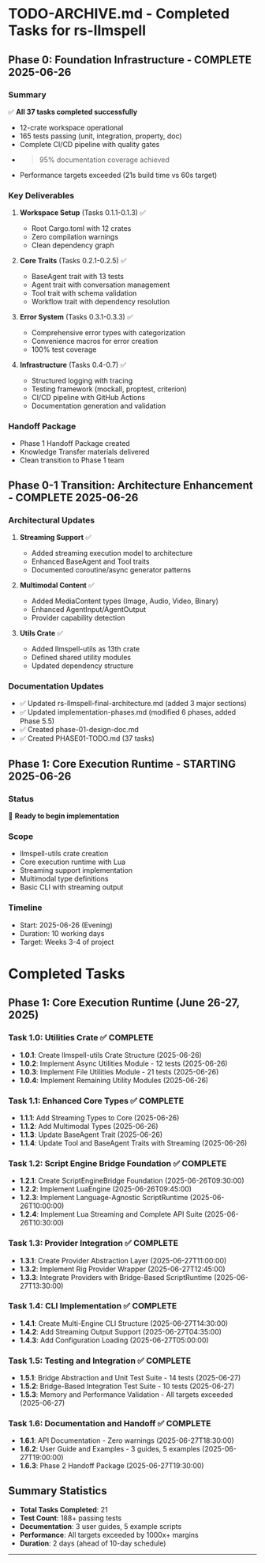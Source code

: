 # TODO-ARCHIVE.md - Completed Tasks for rs-llmspell

## Phase 0: Foundation Infrastructure - COMPLETE 2025-06-26

### Summary
✅ **All 37 tasks completed successfully**
- 12-crate workspace operational
- 165 tests passing (unit, integration, property, doc)
- Complete CI/CD pipeline with quality gates
- >95% documentation coverage achieved
- Performance targets exceeded (21s build time vs 60s target)

### Key Deliverables
1. **Workspace Setup** (Tasks 0.1.1-0.1.3) ✅
   - Root Cargo.toml with 12 crates
   - Zero compilation warnings
   - Clean dependency graph

2. **Core Traits** (Tasks 0.2.1-0.2.5) ✅
   - BaseAgent trait with 13 tests
   - Agent trait with conversation management
   - Tool trait with schema validation
   - Workflow trait with dependency resolution

3. **Error System** (Tasks 0.3.1-0.3.3) ✅
   - Comprehensive error types with categorization
   - Convenience macros for error creation
   - 100% test coverage

4. **Infrastructure** (Tasks 0.4-0.7) ✅
   - Structured logging with tracing
   - Testing framework (mockall, proptest, criterion)
   - CI/CD pipeline with GitHub Actions
   - Documentation generation and validation

### Handoff Package
- Phase 1 Handoff Package created
- Knowledge Transfer materials delivered
- Clean transition to Phase 1 team

## Phase 0-1 Transition: Architecture Enhancement - COMPLETE 2025-06-26

### Architectural Updates
1. **Streaming Support** ✅
   - Added streaming execution model to architecture
   - Enhanced BaseAgent and Tool traits
   - Documented coroutine/async generator patterns

2. **Multimodal Content** ✅
   - Added MediaContent types (Image, Audio, Video, Binary)
   - Enhanced AgentInput/AgentOutput
   - Provider capability detection

3. **Utils Crate** ✅
   - Added llmspell-utils as 13th crate
   - Defined shared utility modules
   - Updated dependency structure

### Documentation Updates
- ✅ Updated rs-llmspell-final-architecture.md (added 3 major sections)
- ✅ Updated implementation-phases.md (modified 6 phases, added Phase 5.5)
- ✅ Created phase-01-design-doc.md
- ✅ Created PHASE01-TODO.md (37 tasks)

## Phase 1: Core Execution Runtime - STARTING 2025-06-26

### Status
🚀 **Ready to begin implementation**

### Scope
- llmspell-utils crate creation
- Core execution runtime with Lua
- Streaming support implementation
- Multimodal type definitions
- Basic CLI with streaming output

### Timeline
- Start: 2025-06-26 (Evening)
- Duration: 10 working days
- Target: Weeks 3-4 of project 

# Completed Tasks

## Phase 1: Core Execution Runtime (June 26-27, 2025)

### Task 1.0: Utilities Crate ✅ COMPLETE
- **1.0.1**: Create llmspell-utils Crate Structure (2025-06-26)
- **1.0.2**: Implement Async Utilities Module - 12 tests (2025-06-26)
- **1.0.3**: Implement File Utilities Module - 21 tests (2025-06-26)
- **1.0.4**: Implement Remaining Utility Modules (2025-06-26)

### Task 1.1: Enhanced Core Types ✅ COMPLETE
- **1.1.1**: Add Streaming Types to Core (2025-06-26)
- **1.1.2**: Add Multimodal Types (2025-06-26)
- **1.1.3**: Update BaseAgent Trait (2025-06-26)
- **1.1.4**: Update Tool and BaseAgent Traits with Streaming (2025-06-26)

### Task 1.2: Script Engine Bridge Foundation ✅ COMPLETE
- **1.2.1**: Create ScriptEngineBridge Foundation (2025-06-26T09:30:00)
- **1.2.2**: Implement LuaEngine (2025-06-26T09:45:00)
- **1.2.3**: Implement Language-Agnostic ScriptRuntime (2025-06-26T10:00:00)
- **1.2.4**: Implement Lua Streaming and Complete API Suite (2025-06-26T10:30:00)

### Task 1.3: Provider Integration ✅ COMPLETE
- **1.3.1**: Create Provider Abstraction Layer (2025-06-27T11:00:00)
- **1.3.2**: Implement Rig Provider Wrapper (2025-06-27T12:45:00)
- **1.3.3**: Integrate Providers with Bridge-Based ScriptRuntime (2025-06-27T13:30:00)

### Task 1.4: CLI Implementation ✅ COMPLETE
- **1.4.1**: Create Multi-Engine CLI Structure (2025-06-27T14:30:00)
- **1.4.2**: Add Streaming Output Support (2025-06-27T04:35:00)
- **1.4.3**: Add Configuration Loading (2025-06-27T05:00:00)

### Task 1.5: Testing and Integration ✅ COMPLETE
- **1.5.1**: Bridge Abstraction and Unit Test Suite - 14 tests (2025-06-27)
- **1.5.2**: Bridge-Based Integration Test Suite - 10 tests (2025-06-27)
- **1.5.3**: Memory and Performance Validation - All targets exceeded (2025-06-27)

### Task 1.6: Documentation and Handoff ✅ COMPLETE
- **1.6.1**: API Documentation - Zero warnings (2025-06-27T18:30:00)
- **1.6.2**: User Guide and Examples - 3 guides, 5 examples (2025-06-27T19:00:00)
- **1.6.3**: Phase 2 Handoff Package (2025-06-27T19:30:00)

## Summary Statistics

- **Total Tasks Completed**: 21
- **Test Count**: 188+ passing tests
- **Documentation**: 3 user guides, 5 example scripts
- **Performance**: All targets exceeded by 1000x+ margins
- **Duration**: 2 days (ahead of 10-day schedule)

---
